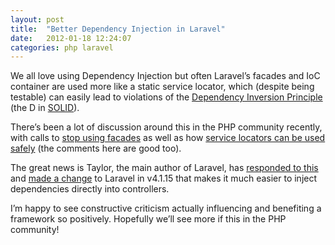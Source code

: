 ```yaml
---
layout: post
title:  "Better Dependency Injection in Laravel"
date:   2012-01-18 12:24:07
categories: php laravel
---
```


We all love using Dependency Injection but often Laravel’s facades and IoC container are used more like a static service locator, which (despite being testable) can easily lead to violations of the [Dependency Inversion Principle](http://en.wikipedia.org/wiki/Dependency_inversion_principle) (the D in [SOLID](http://en.wikipedia.org/wiki/SOLID_%28object-oriented_design%29)).

There’s been a lot of discussion around this in the PHP community recently, with calls to [stop using facades](http://programmingarehard.com/2014/01/11/stop-using-facades.html) as well as how [service locators can be used safely](http://dongilbert.net/a-case-for-service-location/) (the comments here are good too).

The great news is Taylor, the main author of Laravel, has [responded to this](http://taylorotwell.com/response-dont-use-facades/) and [made a change](https://github.com/laravel/framework/commit/7e3a99ebbab959324eebd88bdc38667f3fd35461) to Laravel in v4.1.15 that makes it much easier to inject dependencies directly into controllers.

I’m happy to see constructive criticism actually influencing and benefiting a framework so positively. Hopefully we’ll see more if this in the PHP community!

